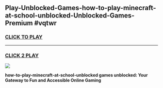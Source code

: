 
## Play-Unblocked-Games-how-to-play-minecraft-at-school-unblocked-Unblocked-Games-Premium #vqtwr
<h3>
<a href="https://premium.freeplayer.one?title=how-to-play-minecraft-at-school-unblocked&ref=12M">CLICK TO PLAY</a></h3>
<hr>

<h3>
<a href="https://premium.freeplayer.one?title=how-to-play-minecraft-at-school-unblocked&ref=12M">CLICK 2 PLAY</a>
  
</h3>

<a href="https://premium.freeplayer.one?title=how-to-play-minecraft-at-school-unblocked&ref=12M"><img src="https://clearcache.store/games.png"></a>


**how-to-play-minecraft-at-school-unblocked games unblocked: Your Gateway to Fun and Accessible Online Gaming**
